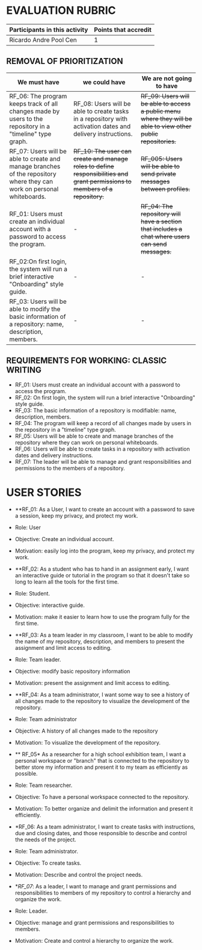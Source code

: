 # EVALUATION RUBRIC

Participants in this activity | Points that accredit
------------------------------- | --------------------
Ricardo Andre Pool Cen | 1

## REMOVAL OF PRIORITIZATION

We must have | we could have | We are not going to have
------------- | --------------- | ----------------
RF_06: The program keeps track of all changes made by users to the repository in a "timeline" type graph. | RF_08: Users will be able to create tasks in a repository with activation dates and delivery instructions. | ~~RF_09: Users will be able to access a public menu where they will be able to view other public repositories.~~
RF_07: Users will be able to create and manage branches of the repository where they can work on personal whiteboards. | ~~RF_10: The user can create and manage roles to define responsibilities and grant permissions to members of a repository.~~ | ~~RF_005: Users will be able to send private messages between profiles.~~
RF_01: Users must create an individual account with a password to access the program. | - | ~~RF_04: The repository will have a section that includes a chat where users can send messages.~~
RF_02:On first login, the system will run a brief interactive "Onboarding" style guide. | - | -
RF_03: Users will be able to modify the basic information of a repository: name, description, members. | - | -

## REQUIREMENTS FOR WORKING: CLASSIC WRITING

- RF_01: Users must create an individual account with a password to access the program.
- RF_02: On first login, the system will run a brief interactive "Onboarding" style guide.
- RF_03: The basic information of a repository is modifiable: name, description, members.
- RF_04: The program will keep a record of all changes made by users in the repository in a "timeline" type graph.
- RF_05: Users will be able to create and manage branches of the repository where they can work on personal whiteboards.
- RF_06: Users will be able to create tasks in a repository with activation dates and delivery instructions.
- RF_07: The leader will be able to manage and grant responsibilities and permissions to the members of a repository.
  
# USER STORIES

- **RF_01: As a User, I want to create an account with a password to save a session, keep my privacy, and protect my work.
- Role: User
- Objective: Create an individual account.
- Motivation: easily log into the program, keep my privacy, and protect my work.

- **RF_02: As a student who has to hand in an assignment early, I want an interactive guide or tutorial in the program so that it doesn't take so long to learn all the tools for the first time.
- Role: Student.
- Objective: interactive guide.
- Motivation: make it easier to learn how to use the program fully for the first time.

- **RF_03: As a team leader in my classroom, I want to be able to modify the name of my repository, description, and members to present the assignment and limit access to editing.
- Role: Team leader.
- Objective: modify basic repository information
- Motivation: present the assignment and limit access to editing.

- **RF_04: As a team administrator, I want some way to see a history of all changes made to the repository to visualize the development of the repository.
- Role: Team administrator
- Objective: A history of all changes made to the repository
- Motivation: To visualize the development of the repository.

- ** RF_05* As a researcher for a high school exhibition team, I want a personal workspace or "branch" that is connected to the repository to better store my information and present it to my team as efficiently as possible.
- Role: Team researcher.
- Objective: To have a personal workspace connected to the repository.
- Motivation: To better organize and delimit the information and present it efficiently.

- *RF_06: As a team administrator, I want to create tasks with instructions, due and closing dates, and those responsible to describe and control the needs of the project.
- Role: Team administrator.
- Objective: To create tasks.
- Motivation: Describe and control the project needs.

- **RF_07*: As a leader, I want to manage and grant permissions and responsibilities to members of my repository to control a hierarchy and organize the work.
- Role: Leader.
- Objective: manage and grant permissions and responsibilities to members.
- Motivation: Create and control a hierarchy to organize the work.
